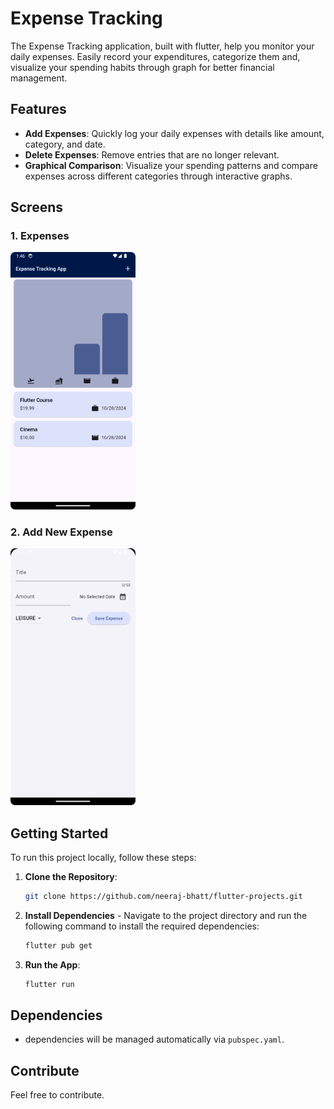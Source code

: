 # Expense Tracking

The Expense Tracking application, built with flutter, help you monitor your daily expenses. Easily record your expenditures, categorize them and, visualize your spending habits through graph for better financial management.

## Features

- **Add Expenses**: Quickly log your daily expenses with details like amount, category, and date.
- **Delete Expenses**: Remove entries that are no longer relevant.
- **Graphical Comparison**: Visualize your spending patterns and compare expenses across different categories through interactive graphs.

## Screens

### 1. Expenses
<img src="./assets/readme_images/expenses.png" alt="Expenses List and Comparison graph" width="200" />

### 2. Add New Expense
<img src="./assets/readme_images/new_expense.png" alt="Add new expense" width="200" />

## Getting Started

To run this project locally, follow these steps:

1. **Clone the Repository**:
   ```bash
   git clone https://github.com/neeraj-bhatt/flutter-projects.git

2. **Install Dependencies** - Navigate to the project directory and run the following command to install the required dependencies:
   ```bash
   flutter pub get

3. **Run the App**:
   ```bash
   flutter run

## Dependencies
- dependencies will be managed automatically via `pubspec.yaml`.

## Contribute
Feel free to contribute.

